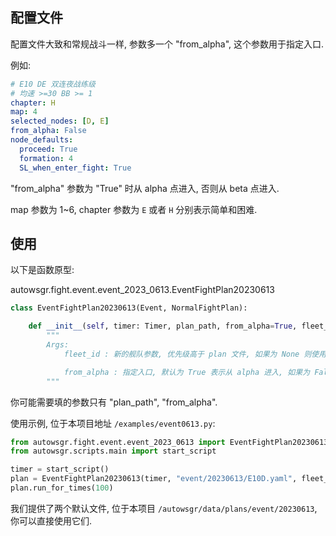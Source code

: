 ## 配置文件

配置文件大致和常规战斗一样, 参数多一个 "from_alpha", 这个参数用于指定入口.

例如:

```yaml
# E10 DE 双连夜战练级
# 均速 >=30 BB >= 1
chapter: H
map: 4
selected_nodes: [D, E]
from_alpha: False
node_defaults:
  proceed: True
  formation: 4
  SL_when_enter_fight: True
```

"from_alpha" 参数为 "True" 时从 alpha 点进入, 否则从 beta 点进入.

map 参数为 1~6, chapter 参数为 `E` 或者 `H` 分别表示简单和困难.

## 使用

以下是函数原型:

autowsgr.fight.event.event_2023_0613.EventFightPlan20230613

```python
class EventFightPlan20230613(Event, NormalFightPlan):

    def __init__(self, timer: Timer, plan_path, from_alpha=True, fleet_id=None, event="20230613"):
        """
        Args:
            fleet_id : 新的舰队参数, 优先级高于 plan 文件, 如果为 None 则使用计划参数.

            from_alpha : 指定入口, 默认为 True 表示从 alpha 进入, 如果为 False 则从 beta 进入, 优先级高于 plan 文件, 如果为 None 则使用计划文件的参数.
        """
```

你可能需要填的参数只有 "plan_path", "from_alpha".

使用示例, 位于本项目地址 `/examples/event0613.py`:

```python
from autowsgr.fight.event.event_2023_0613 import EventFightPlan20230613
from autowsgr.scripts.main import start_script

timer = start_script()
plan = EventFightPlan20230613(timer, "event/20230613/E10D.yaml", fleet_id=3)
plan.run_for_times(100)
```

我们提供了两个默认文件, 位于本项目 `/autowsgr/data/plans/event/20230613`, 你可以直接使用它们.

